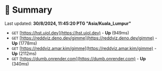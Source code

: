 # 📖 Summary
Last updated: **30/8/2024, 11:45:20 PTG "Asia/Kuala_Lumpur"**

- `GET` [https://hst.ujol.dev](https://hst.ujol.dev) - **Up** (949ms)
- `GET` [https://reddviz.deno.dev/gimme](https://reddviz.deno.dev/gimme) - **Up** (1778ms)
- `GET` [https://reddviz.amar.kim/gimme](https://reddviz.amar.kim/gimme) - **Up** (2112ms)
- `GET` [https://dumb.onrender.com](https://dumb.onrender.com) - **Up** (340ms)
